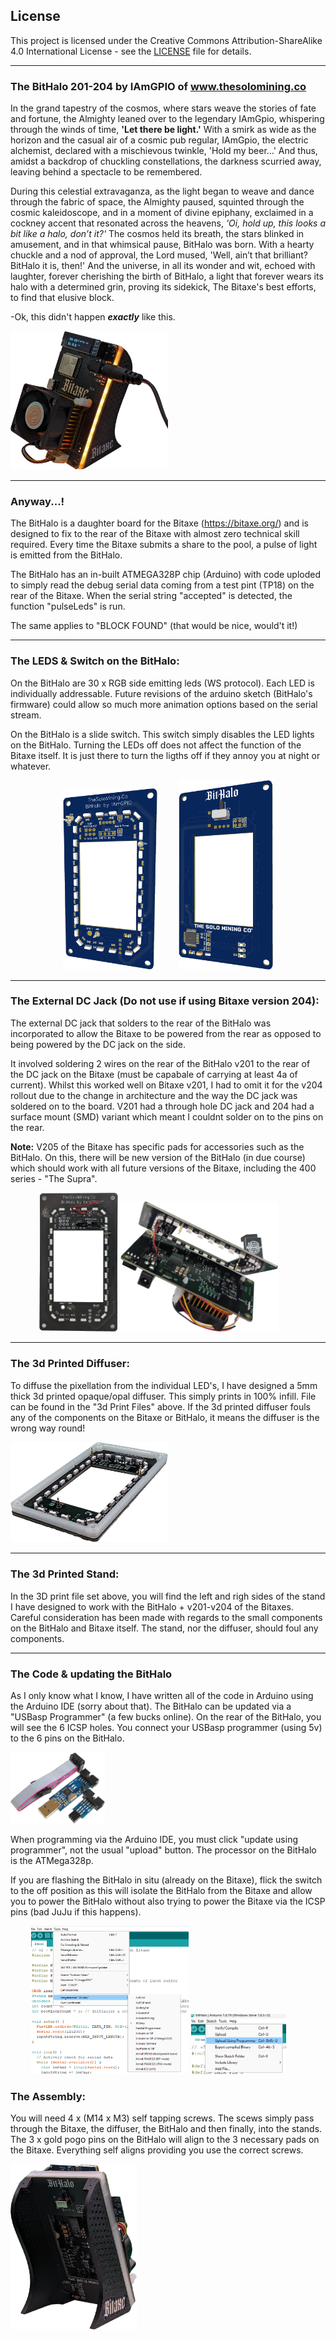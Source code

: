 ## License

This project is licensed under the Creative Commons Attribution-ShareAlike 4.0 International License - see the [LICENSE](LICENSE) file for details.

***

### The BitHalo 201-204 by IAmGPIO of www.thesolomining.co

In the grand tapestry of the cosmos, where stars weave the stories of fate and fortune, the Almighty leaned over to the legendary IAmGpio, whispering through the winds of time, __'Let there be light.'__ With a smirk as wide as the horizon and the casual air of a cosmic pub regular, IAmGpio, the electric alchemist, declared with a mischievous twinkle, 'Hold my beer...' And thus, amidst a backdrop of chuckling constellations, the darkness scurried away, leaving behind a spectacle to be remembered.

During this celestial extravaganza, as the light began to weave and dance through the fabric of space, the Almighty paused, squinted through the cosmic kaleidoscope, and in a moment of divine epiphany, exclaimed in a cockney accent that resonated across the heavens, _'Oi, hold up, this looks a bit like a halo, don’t it?'_ The cosmos held its breath, the stars blinked in amusement, and in that whimsical pause, BitHalo was born. With a hearty chuckle and a nod of approval, the Lord mused, 'Well, ain’t that brilliant? BitHalo it is, then!' And the universe, in all its wonder and wit, echoed with laughter, forever cherishing the birth of BitHalo, a light that forever wears its halo with a determined grin, proving its sidekick, The Bitaxe's best efforts, to find that elusive block.

-Ok, this didn't happen _**exactly**_ like this. 

<img src="/BitHalo/Images/BitHalo+204.png" alt="Front isometric with logo" width="50%"/>

***   
### Anyway...!   

The BitHalo is a daughter board for the Bitaxe (https://bitaxe.org/) and is designed to fix to the rear of the Bitaxe with almost zero technical skill required.
Every time the Bitaxe submits a share to the pool, a pulse of light is emitted from the BitHalo. 

The BitHalo has an in-built ATMEGA328P chip (Arduino) with code uploded to simply read the debug serial data coming from a test pint (TP18) on the rear of the Bitaxe. When the serial string "accepted" is detected, the function "pulseLeds" is run.

The same applies to "BLOCK FOUND" (that would be nice, would't it!)
***


### The LEDS & Switch on the BitHalo:
On the BitHalo are 30 x RGB side emitting leds (WS protocol). Each LED is individually addressable.
Future revisions of the arduino sketch (BitHalo's firmware) could allow so much more animation options based on the serial stream.

On the BitHalo is a slide switch. This switch simply disables the LED lights on the BitHalo. Turning the LEDs off does not affect the function of the Bitaxe itself. It is just there to turn the ligths off if they annoy you at night or whatever.

<p align="center">
<img src="BitHalo/Images/Rear Render.png" alt="Rear Render" style="margin-right: 30px;"  width="30%"/>
<img src="BitHalo/Images/Front Render.png" alt="Rear Render" width="30%"/> 
</p>

***



### The External DC Jack (Do not use if using Bitaxe version 204):
The external DC jack that solders to the rear of the BitHalo was incorporated to allow the Bitaxe to be powered from the rear as opposed to being powered by the DC jack on the side. 

It involved soldering 2 wires on the rear of the BitHalo v201 to the rear of the DC jack on the Bitaxe (must be capabale of carrying at least 4a of current). Whilst this worked well on Bitaxe v201, I had to omit it for the v204 rollout due to the change in architecture and the way the DC jack was soldered on to the board. V201 had a through hole DC jack and 204 had a surface mount (SMD) variant which meant I couldnt solder on to the pins on the rear.

__Note:__ V205 of the Bitaxe has specific pads for accessories such as the BitHalo. On this, there will be new version of the BitHalo (in due course) which should work with all future versions of the Bitaxe, including the 400 series - "The Supra".

<p align="center">
  <img src="BitHalo/Images/Wires 2.png" alt="Wires + v201" width="25%"/> 
  <img src="BitHalo/Images/Wires.png" alt="Wires + v201" style="margin-right: 30px;" width="50%"/> 
</p>


***
### The 3d Printed Diffuser:
To diffuse the pixellation from the individual LED's, I have designed a 5mm thick 3d printed opaque/opal diffuser.
This simply prints in 100% infill. File can be found in the "3d Print Files" above. If the 3d printed diffuser fouls any of the components on the Bitaxe or BitHalo, it means the diffuser is the wrong way round!

<img src="BitHalo/Images/Rear Iso 2.png" alt="3d Printed Diffuser" width="50%"/> 

***
### The 3d Printed Stand:
In the 3D print file set above, you will find the left and righ sides of the stand I have designed to work with the BitHalo + v201-v204 of the Bitaxes. Careful consideration has been made with regards to the small components on the BitHalo and Bitaxe itself. The stand, nor the diffuser, should foul any components. 

***

### The Code & updating the BitHalo
As I only know what I know, I have written all of the code in Arduino using the Arduino IDE (sorry about that). The BitHalo can be updated via a "USBasp Programmer" (a few bucks online). On the rear of the BitHalo, you will see the 6 ICSP holes. You connect your USBasp programmer (using 5v) to the 6 pins on the BitHalo. 

<img src="Arduino Sketches/Images/USBasp.png" alt="Wires + v201" style="margin-right: 40px;" width="30%"/> 
 

When programming via the Arduino IDE, you must click "update using programmer", not the usual "upload" button.
The processor on the BitHalo is the ATMega328p.

If you are flashing the BitHalo in situ (already on the Bitaxe), flick the switch to the off position as this will isolate the BitHalo from the Bitaxe and allow you to power the BitHalo without also trying to power the Bitaxe via the ICSP pins (bad JuJu if this happens).

<p align="center">
  <img src="Arduino Sketches/Images/Programmer.png" alt="Wires + v201" width="50%"/> 
  <img src="Arduino Sketches/Images/Upload.png" alt="Wires + v201" style="margin-right: 30px;" width="30%"/> 
</p>

### The Assembly:
You will need 4 x (M14 x M3) self tapping screws. The scews simply pass through the Bitaxe, the diffuser, the BitHalo and then finally, into the stands. The 3 x gold pogo pins on the BitHalo will align to the  3 necessary pads on the Bitaxe. Everything self aligns providing you use the correct screws.

<img src="BitHalo/Images/Assembled Rear Iso.png" alt="3d Printed Diffuser" width="40%"/> 
